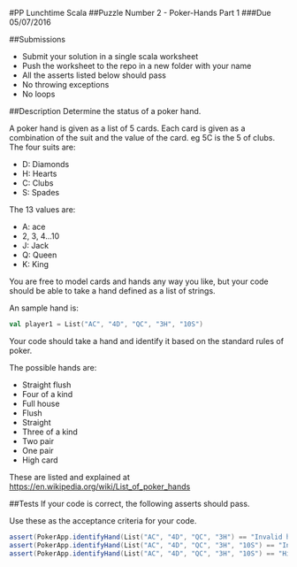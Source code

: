 #PP Lunchtime Scala 
##Puzzle Number 2 - Poker-Hands Part 1
###Due 05/07/2016

##Submissions
* Submit your solution in a single scala worksheet
* Push the worksheet to the repo in a new folder with your name
* All the asserts listed below should pass
* No throwing exceptions
* No loops

##Description
Determine the status of a poker hand.

A poker hand is given as a list of 5 cards. 
Each card is given as a combination of the suit and the value of the card. eg 5C is the 5 of clubs.
The four suits are:
* D: Diamonds
* H: Hearts
* C: Clubs
* S: Spades

The 13 values are:
* A: ace
* 2, 3, 4...10
* J: Jack
* Q: Queen
* K: King

You are free to model cards and hands any way you like, but your code should be able to take a hand defined as a list of strings.

An sample hand is:
```scala
val player1 = List("AC", "4D", "QC", "3H", "10S")
```

Your code should take a hand and identify it based on the standard rules of poker.

The possible hands are:
* Straight flush
* Four of a kind
* Full house
* Flush
* Straight
* Three of a kind
* Two pair
* One pair
* High card

These are listed and explained at https://en.wikipedia.org/wiki/List_of_poker_hands

##Tests
If your code is correct, the following asserts should pass. 

Use these as the acceptance criteria for your code.
```scala
assert(PokerApp.identifyHand(List("AC", "4D", "QC", "3H") == "Invalid hand: Too few cards")
assert(PokerApp.identifyHand(List("AC", "4D", "QC", "3H", "10S") == "Invalid hand: Too many cards")
assert(PokerApp.identifyHand(List("AC", "4D", "QC", "3H", "10S") == "High card: Queen of Clubs")
```
